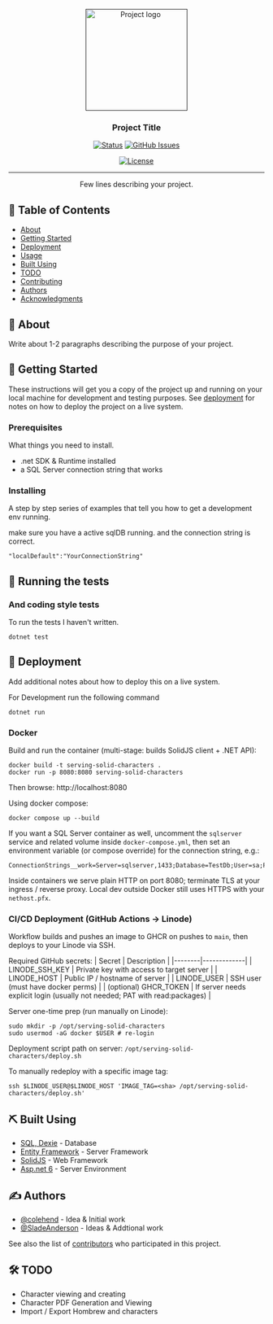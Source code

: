 <p align="center">
  <a href="" rel="noopener">
 <img width=200px height=200px src="https://i.imgur.com/6wj0hh6.jpg" alt="Project logo"></a>
</p>

<h3 align="center">Project Title</h3>

<div align="center">

[![Status](https://img.shields.io/badge/status-active-success.svg)]()
[![GitHub Issues](https://img.shields.io/github/issues/kylelobo/The-Documentation-Compendium.svg)](https://github.com/colehend/The-Documentation-Compendium/issues)
<!-- [![GitHub Pull Requests](https://img.shields.io/github/issues-pr/kylelobo/The-Documentation-Compendium.svg)](https://github.com/colehend/The-Documentation-Compendium/pulls) -->
[![License](https://img.shields.io/badge/license-MIT-blue.svg)](/LICENSE)

</div>

---

<p align="center"> Few lines describing your project.
    <br> 
</p>

## 📝 Table of Contents

- [About](#about)
- [Getting Started](#getting_started)
- [Deployment](#deployment)
- [Usage](#usage)
- [Built Using](#built_using)
- [TODO](../TODO.md)
- [Contributing](../CONTRIBUTING.md)
- [Authors](#authors)
- [Acknowledgments](#acknowledgement)

## 🧐 About <a name = "about"></a>

Write about 1-2 paragraphs describing the purpose of your project.

## 🏁 Getting Started <a name = "getting_started"></a>

These instructions will get you a copy of the project up and running on your local machine for development and testing purposes. See [deployment](#deployment) for notes on how to deploy the project on a live system.

### Prerequisites

What things you need to install.

- .net SDK & Runtime installed
- a SQL Server connection string that works

### Installing

A step by step series of examples that tell you how to get a development env running.


make sure you have a active sqlDB running. and the connection string is correct.
```
"localDefault":"YourConnectionString"
```

## 🔧 Running the tests <a name = "tests"></a>


### And coding style tests

To run the tests I haven't written.

```
dotnet test
```

## 🚀 Deployment <a name = "deployment"></a>

Add additional notes about how to deploy this on a live system.

For Development run the following command
```
dotnet run
```

### Docker
 
Build and run the container (multi-stage: builds SolidJS client + .NET API):

```
docker build -t serving-solid-characters .
docker run -p 8080:8080 serving-solid-characters
```

Then browse: http://localhost:8080

Using docker compose:

```
docker compose up --build
```

If you want a SQL Server container as well, uncomment the `sqlserver` service and related volume inside `docker-compose.yml`, then set an environment variable (or compose override) for the connection string, e.g.:

```
ConnectionStrings__work=Server=sqlserver,1433;Database=TestDb;User=sa;Password=Passw0rd!;TrustServerCertificate=True;Encrypt=False
```

Inside containers we serve plain HTTP on port 8080; terminate TLS at your ingress / reverse proxy. Local dev outside Docker still uses HTTPS with your `nethost.pfx`.

### CI/CD Deployment (GitHub Actions -> Linode)

Workflow builds and pushes an image to GHCR on pushes to `main`, then deploys to your Linode via SSH.

Required GitHub secrets:
| Secret | Description |
|--------|-------------|
| LINODE_SSH_KEY | Private key with access to target server |
| LINODE_HOST | Public IP / hostname of server |
| LINODE_USER | SSH user (must have docker perms) |
| (optional) GHCR_TOKEN | If server needs explicit login (usually not needed; PAT with read:packages) |

Server one-time prep (run manually on Linode):
```
sudo mkdir -p /opt/serving-solid-characters
sudo usermod -aG docker $USER # re-login
```

Deployment script path on server: `/opt/serving-solid-characters/deploy.sh`

To manually redeploy with a specific image tag:
```
ssh $LINODE_USER@$LINODE_HOST 'IMAGE_TAG=<sha> /opt/serving-solid-characters/deploy.sh'
```
## ⛏️ Built Using <a name = "built_using"></a>

- [SQL, Dexie]() - Database
- [Entity Framework]() - Server Framework
- [SolidJS]() - Web Framework
- [Asp.net 6]() - Server Environment

## ✍️ Authors <a name = "authors"></a>

- [@colehend](https://github.com/colehend) - Idea & Initial work
- [@SladeAnderson](https://github.com/SladeAnderson) - Ideas & Addtional work

See also the list of [contributors]() who participated in this project.

## 🛠 TODO
- Character viewing and creating
- Character PDF Generation and Viewing
- Import / Export Hombrew and characters

